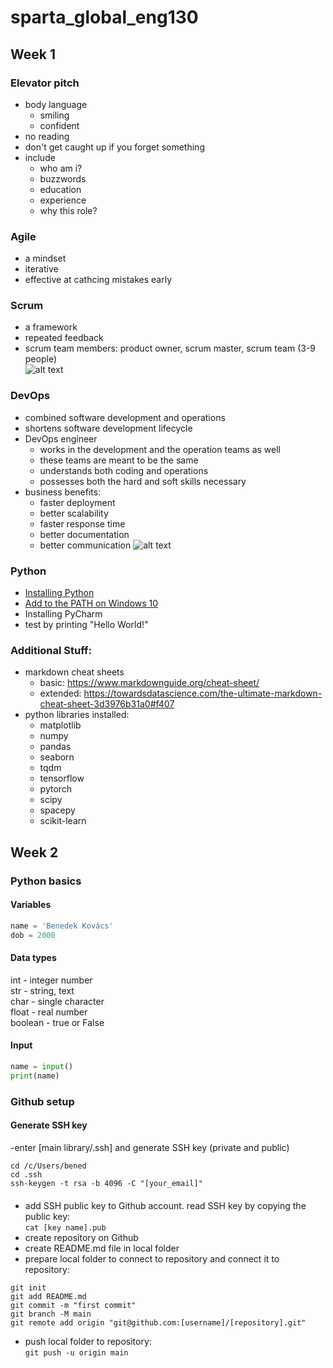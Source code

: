 # sparta_global_eng130

## Week 1

### Elevator pitch
- body language
  - smiling
  - confident
- no reading
- don't get caught up if you forget something
- include
  - who am i?
  - buzzwords
  - education
  - experience
  - why this role?

### Agile
- a mindset
- iterative
- effective at cathcing mistakes early

### Scrum
- a framework
- repeated feedback
- scrum team members: product owner, scrum master, scrum team (3-9 people)  
![alt text](https://scrumorg-website-prod.s3.amazonaws.com/drupal/inline-images/2021-01/scrumorg-scrum-framework-3000.png)

### DevOps
- combined software development and operations
- shortens software development lifecycle
- DevOps engineer
  - works in the development and the operation teams as well
  - these teams are meant to be the same
  - understands both coding and operations
  - possesses both the hard and soft skills necessary
- business benefits: 
  - faster deployment
  - better scalability
  - faster response time
  - better documentation
  - better communication
![alt text](https://marvel-b1-cdn.bc0a.com/f00000000236551/dt-cdn.net/wp-content/uploads/2021/07/13429_ILL_DevOpsLoop.png)

### Python
- <a href="https://github.com/khanmaster/eng130_python" title="Installing Python">Installing Python</a>
- <a href="https://www.architectryan.com/2018/03/17/add-to-the-path-on-windows-10/" title="Add to the PATH on Windows 10">Add to the PATH on Windows 10</a>
- Installing PyCharm
- test by printing "Hello World!"

### Additional Stuff:
- markdown cheat sheets
  - basic: https://www.markdownguide.org/cheat-sheet/
  - extended: https://towardsdatascience.com/the-ultimate-markdown-cheat-sheet-3d3976b31a0#f407
- python libraries installed:
  - matplotlib
  - numpy
  - pandas
  - seaborn
  - tqdm
  - tensorflow
  - pytorch
  - scipy
  - spacepy
  - scikit-learn

## Week 2

### Python basics

#### Variables

```python
name = 'Benedek Kovács'
dob = 2000
```

#### Data types

int - integer number  
str - string, text  
char - single character  
float - real number  
boolean - true or False  

#### Input

```python
name = input()
print(name)
```
### Github setup

#### Generate SSH key

-enter [main library/.ssh] and generate SSH key (private and public)
```commandline
cd /c/Users/bened
cd .ssh
ssh-keygen -t rsa -b 4096 -C "[your_email]"
```

####

- add SSH public key to Github account. read SSH key by copying the public key:  
`cat [key name].pub`
- create repository on Github
- create README.md file in local folder
- prepare local folder to connect to repository and connect it to repository:
```
git init
git add README.md
git commit -m "first commit"
git branch -M main
git remote add origin "git@github.com:[username]/[repository].git"
```
- push local folder to repository:  
`git push -u origin main`